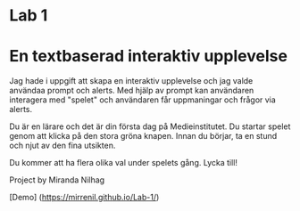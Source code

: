 # Lab 1
# En textbaserad interaktiv upplevelse 

Jag hade i uppgift att skapa en interaktiv upplevelse och jag valde användaa prompt och alerts.
Med hjälp av prompt kan användaren interagera med "spelet" och användaren får uppmaningar och frågor via alerts. 


Du är en lärare och det är din första dag på Medieinstitutet. 
Du startar spelet genom att klicka på den stora gröna knapen.
Innan du börjar, ta en stund och njut av den fina utsikten.

Du kommer att ha flera olika val under spelets gång. Lycka till!

Project by Miranda Nilhag

[Demo] (https://mirrenil.github.io/Lab-1/)
